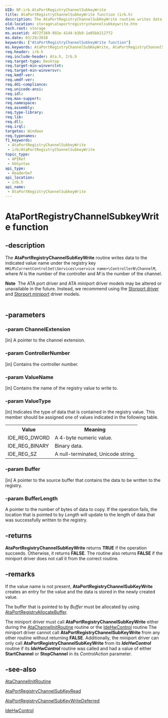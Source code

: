 ```yaml
---
UID: NF:irb.AtaPortRegistryChannelSubkeyWrite
title: AtaPortRegistryChannelSubkeyWrite function (irb.h)
description: The AtaPortRegistryChannelSubKeyWrite routine writes data to the indicated value name under the registry key HKLM\CurrentControlSet\Services\<service name>\ControllerN\ChannelM, where N is the number of the controller and M is the number of the channel.
old-location: storage\ataportregistrychannelsubkeywrite.htm
tech.root: storage
ms.assetid: 4072f369-992e-4144-b3b9-1e05bb2127f2
ms.date: 03/29/2018
keywords: ["AtaPortRegistryChannelSubkeyWrite function"]
ms.keywords: AtaPortRegistryChannelSubKeyWrite, AtaPortRegistryChannelSubkeyWrite, AtaPortRegistryChannelSubkeyWrite routine [Storage Devices], atartns_0281129c-7789-44f3-b26d-d3725e7ff165.xml, irb/AtaPortRegistryChannelSubkeyWrite, storage.ataportregistrychannelsubkeywrite
req.header: irb.h
req.include-header: Ata.h, Irb.h
req.target-type: Desktop
req.target-min-winverclnt: 
req.target-min-winversvr: 
req.kmdf-ver: 
req.umdf-ver: 
req.ddi-compliance: 
req.unicode-ansi: 
req.idl: 
req.max-support: 
req.namespace: 
req.assembly: 
req.type-library: 
req.lib: 
req.dll: 
req.irql: 
targetos: Windows
req.typenames: 
f1_keywords:
 - AtaPortRegistryChannelSubkeyWrite
 - irb/AtaPortRegistryChannelSubkeyWrite
topic_type:
 - APIRef
 - kbSyntax
api_type:
 - HeaderDef
api_location:
 - irb.h
api_name:
 - AtaPortRegistryChannelSubkeyWrite
---
```


# AtaPortRegistryChannelSubkeyWrite function


## -description

The <b>AtaPortRegistryChannelSubKeyWrite</b> routine writes data to the indicated value name under the registry key `HKLM\CurrentControlSet\Services\<service name>\ControllerN\ChannelM`, where <i>N </i>is the number of the controller and <i>M </i>is the number of the channel. 
<div class="alert"><b>Note</b>  The ATA port driver and ATA miniport driver models may be altered or unavailable in the future. Instead, we recommend using the <a href="https://docs.microsoft.com/windows-hardware/drivers/storage/storport-driver">Storport driver</a> and <a href="https://docs.microsoft.com/windows-hardware/drivers/storage/storport-miniport-drivers">Storport miniport</a> driver models.</div><div> </div>

## -parameters

### -param ChannelExtension 

[in]
A pointer to the channel extension.

### -param ControllerNumber 

[in]
Contains the controller number.

### -param ValueName 

[in]
Contains the name of the registry value to write to.

### -param ValueType 

[in]
Indicates the type of data that is contained in the registry value. This member should be assigned one of values indicated in the following table. 

<table>
<tr>
<th>Value</th>
<th>Meaning</th>
</tr>
<tr>
<td>
IDE_REG_DWORD

</td>
<td>
A 4-byte numeric value. 

</td>
</tr>
<tr>
<td>
IDE_REG_BINARY

</td>
<td>
Binary data. 

</td>
</tr>
<tr>
<td>
IDE_REG_SZ

</td>
<td>
A null-terminated, Unicode string. 

</td>
</tr>
</table>

### -param Buffer 

[in]
A pointer to the source buffer that contains the data to be written to the registry.

### -param BufferLength

<p>A pointer to the number of bytes of data to copy. If the operation fails, the location that is pointed to by <i>Length</i> will update to the length of data that was successfully written to the registry.</p>

## -returns

<b>AtaPortRegistryChannelSubKeyWrite</b> returns <b>TRUE</b> if the operation succeeds. Otherwise, it returns <b>FALSE</b>. The routine also returns <b>FALSE</b> if the miniport driver does not call it from the correct routine.

## -remarks

If the value name is not present, <b>AtaPortRegistryChannelSubKeyWrite</b> creates an entry for the value and the data is stored in the newly created value.

The buffer that is pointed to by <i>Buffer </i>must be allocated by using <a href="https://docs.microsoft.com/windows-hardware/drivers/ddi/irb/nf-irb-ataportregistryallocatebuffer">AtaPortRegistryAllocateBuffer</a>. 

The miniport driver must call <b>AtaPortRegistryChannelSubKeyWrite</b> either during the <a href="https://docs.microsoft.com/windows-hardware/drivers/ddi/irb/nc-irb-ide_channel_init">AtaChannelInitRoutine</a> routine or the <a href="https://docs.microsoft.com/windows-hardware/drivers/ddi/irb/nc-irb-ide_hw_control">IdeHwControl</a> routine The miniport driver cannot call <b>AtaPortRegistryChannelSubKeyWrite</b> from any other routine without returning <b>FALSE</b>. Additionally, the miniport driver can only call <b>AtaPortRegistryChannelSubKeyWrite</b> from its <b><i>IdeHwControl</i></b> routine if its <b><i>IdeHwControl</i></b> routine was called and had a value of either <b>StartChannel</b> or <b>StopChannel</b> in its <i>ControlAction </i>parameter.

## -see-also

<a href="https://docs.microsoft.com/windows-hardware/drivers/ddi/irb/nc-irb-ide_channel_init">AtaChannelInitRoutine</a>



<a href="https://docs.microsoft.com/windows-hardware/drivers/ddi/irb/nf-irb-ataportregistrychannelsubkeyread">AtaPortRegistryChannelSubKeyRead</a>



<a href="https://docs.microsoft.com/windows-hardware/drivers/ddi/irb/nf-irb-ataportregistrychannelsubkeywritedeferred">AtaPortRegistryChannelSubKeyWriteDeferred</a>



<a href="https://docs.microsoft.com/windows-hardware/drivers/ddi/irb/nc-irb-ide_hw_control">IdeHwControl</a>

